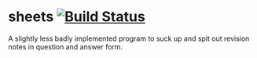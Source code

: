 # sheets [![Build Status](https://travis-ci.org/TrustyPatches/revisor.svg?branch=master)](https://travis-ci.org/TrustyPatches/revisor)
A slightly less badly implemented program to suck up and spit out revision notes in question and answer form.
